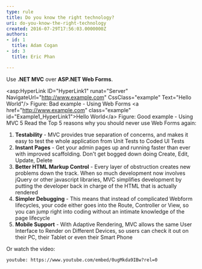```yaml
---
type: rule
title: Do you know the right technology?
uri: do-you-know-the-right-technology
created: 2016-07-29T17:56:03.0000000Z
authors:
- id: 1
  title: Adam Cogan
- id: 3
  title: Eric Phan

---
```


Use **.NET MVC** over **ASP.NET Web Forms**.

&lt;asp:HyperLink     ID="HyperLink1"     runat="Server"     NavigateUrl="http://www.example.com" CssClass="example"     Text="Hello World"/&gt;
Figure: Bad example - Using Web Forms
&lt;a href="http://www.example.com" class="example" id="Example1\_HyperLink1"&gt;Hello World&lt;/a&gt;
Figure: Good example - Using MVC 5
Read the Top 5 reasons why you should never use Web Forms again:
 
1. **Testability** - MVC provides true separation of concerns, and makes it easy to test the whole application from Unit Tests to Coded UI Tests
2. **Instant Pages** - Get your admin pages up and running faster than ever with improved scaffolding. Don't get bogged down doing Create, Edit, Update, Delete
3. **Better HTML Markup Control** - Every layer of obstruction creates new problems down the track. When so much development now involves jQuery or other javascript libraries, MVC simplifies development by putting the developer back in charge of the HTML that is actually rendered
4. **Simpler Debugging** - This means that instead of complicated Webform lifecycles, your code either goes into the Route, Controller or View, so you can jump right into coding without an intimate knowledge of the page lifecycle
5. **Mobile Support** - With Adaptive Rendering, MVC allows the same User Interface to Render on Different Devices, so users can check it out on their PC, their Tablet or even their Smart Phone


Or watch the video: 

`youtube: https://www.youtube.com/embed/0ugMkda9IBw?rel=0`
